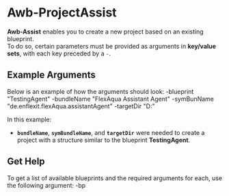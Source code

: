 # Awb-ProjectAssist

**Awb-Assist** enables you to create a new project based on an existing blueprint.  
To do so, certain parameters must be provided as arguments in **key/value sets**, with each key preceded by a `-`.

## Example Arguments
Below is an example of how the arguments should look:
-blueprint "TestingAgent" -bundleName "FlexAqua Assistant Agent" -symBunName "de.enflexit.flexAqua.assistantAgent" -targetDir "D:"

In this example:
- **`bundleName`**, **`symBundleName`**, and **`targetDir`** were needed to create a project with a structure similar to the blueprint **TestingAgent**.

## Get Help
To get a list of available blueprints and the required arguments for each, use the following argument: -bp



